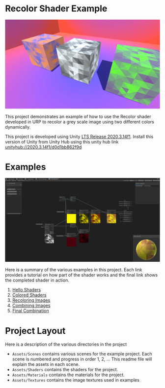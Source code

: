 # Recolor Shader Example

![Example recoloring of a grey scale pattern into different color combinations](Examples/imgs/Showcase.png)

This project demonstrates an example of how to use the Recolor shader developed in URP to recolor a grey scale image
using two different colors dynamically. 

This project is developed using Unity  [LTS Release 2020.3.14f1](https://unity3d.com/unity/whats-new/2020.3.14).
Install this version of Unity from Unity Hub using this unity hub link
[unityhub://2020.3.14f1/d0d1bb862f9d](unityhub://2020.3.14f1/d0d1bb862f9d)

# Examples

![Rendering of the stages within one of the shader graphs for recoloring a grey scale texture to be multiple colors](Examples/imgs/5-GreyscaleRecolorShader.png)

Here is a summary of the various examples in this project. Each link provides a tutorial on how part of the shader works
and the final link shows the completed shader in action.

1. [Hello Shaders](Examples/1.HelloShaders.md)
2. [Colored Shaders](Examples/2.ColoredShaders.md)
3. [Recoloring Images](Examples/3.RecoloringImages.md)
4. [Combining Images](Examples/4.CombiningImages.md)
5. [Final Combination](Examples/5.FinalCombination.md)

# Project Layout

Here is a description of the various directories in the project
* `Assets/Scenes` contains various scenes for the example project. Each scene is numbered and progress in order
  1, 2, ... This readme file will explain the assets in each scene. 
* `Assets/Shaders` contains the shaders for the project.
* `Assets/Materials` contains the materials for the project.
* `Assets/Textures` contains the image textures used in examples
